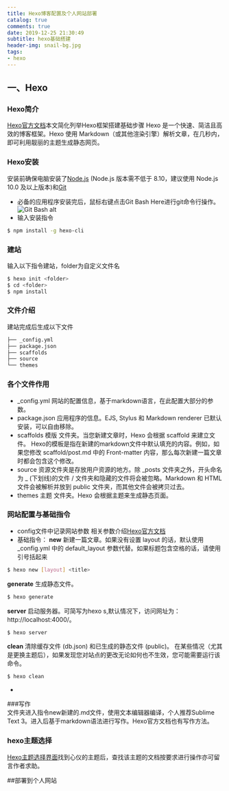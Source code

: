 ```yaml
---
title: Hexo博客配置及个人网站部署
catalog: true
comments: true
date: 2019-12-25 21:30:49
subtitle: hexo基础搭建
header-img: snail-bg.jpg
tags:
- hexo
---
```


## 一、Hexo
###  Hexo简介
[Hexo官方文档](https://hexo.io/zh-cn/docs/ )本文简化列举Hexo框架搭建基础步骤
Hexo 是一个快速、简洁且高效的博客框架。Hexo 使用 Markdown（或其他渲染引擎）解析文章，在几秒内，即可利用靓丽的主题生成静态网页。
###  Hexo安装
安装前确保电脑安装了[Node.js](http://nodejs.org/ ) (Node.js 版本需不低于 8.10，建议使用 Node.js 10.0 及以上版本)和<a href="http://git-scm.com/">Git</a>
- 必备的应用程序安装完后，鼠标右键点击Git Bash Here进行git命令行操作。
![Git Bash alt](/img/Gitbash.PNG)
- 输入安装指令  

```bash
$ npm install -g hexo-cli
```


###  建站
输入以下指令建站，folder为自定义文件名
```bash
$ hexo init <folder>
$ cd <folder>
$ npm install
```



###  文件介绍
建站完成后生成以下文件
```bash
├── _config.yml
├── package.json
├── scaffolds
├── source
└── themes
```
### 各个文件作用
- _config.yml
网站的配置信息，基于markdown语言，在此配置大部分的参数。
- package.json
应用程序的信息。EJS, Stylus 和 Markdown renderer 已默认安装，可以自由移除。
- scaffolds
模版 文件夹。当您新建文章时，Hexo 会根据 scaffold 来建立文件。
Hexo的模板是指在新建的markdown文件中默认填充的内容。例如，如果您修改 scaffold/post.md 中的 Front-matter 内容，那么每次新建一篇文章时都会包含这个修改。
- source
资源文件夹是存放用户资源的地方。除 _posts 文件夹之外，开头命名为 _ (下划线)的文件 / 文件夹和隐藏的文件将会被忽略。Markdown 和 HTML 文件会被解析并放到 public 文件夹，而其他文件会被拷贝过去。
- themes
主题 文件夹。Hexo 会根据主题来生成静态页面。  

### 网站配置与基础指令
- config文件中记录网站参数 相关参数介绍[Hexo官方文档](https://hexo.io/zh-cn/docs/configuration)
- 基础指令：
**new**
新建一篇文章。如果没有设置 layout 的话，默认使用 _config.yml 中的 default_layout 参数代替。如果标题包含空格的话，请使用引号括起来
```bash
$ hexo new [layout] <title>
```
**generate**
生成静态文件。
```bash
$ hexo generate
```
**server**
启动服务器。可简写为hexo s,默认情况下，访问网址为： http://localhost:4000/。
```bash
$ hexo server
```
**clean**
清除缓存文件 (db.json) 和已生成的静态文件 (public)。
在某些情况（尤其是更换主题后），如果发现您对站点的更改无论如何也不生效，您可能需要运行该命令。
```bash
$ hexo clean
```  
-

###写作  
文件夹进入指令new新建的.md文件，使用文本编辑器编译，个人推荐Sublime Text 3。进入后基于markdown语法进行写作。Hexo官方文档也有写作方法。    

### hexo主题选择
[Hexo主题选择界面](https://hexo.io/themes/)找到心仪的主题后，查找该主题的文档按要求进行操作亦可留言作者求助。  
  
##部署到个人网站